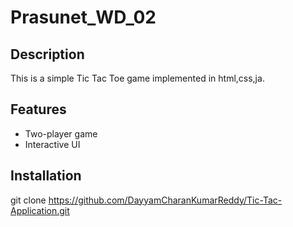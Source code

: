 # Prasunet_WD_02

## Description
This is a simple Tic Tac Toe game implemented in html,css,ja.

## Features
- Two-player game
- Interactive UI

## Installation
   git clone https://github.com/DayyamCharanKumarReddy/Tic-Tac-Application.git
